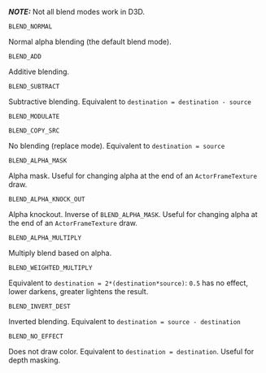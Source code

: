 ***NOTE:*** Not all blend modes work in D3D.

`BLEND_NORMAL`

Normal alpha blending (the default blend mode).

`BLEND_ADD`

Additive blending.

`BLEND_SUBTRACT`

Subtractive blending. Equivalent to `destination = destination - source`

`BLEND_MODULATE`

`BLEND_COPY_SRC`

No blending (replace mode). Equivalent to `destination = source`

`BLEND_ALPHA_MASK`

Alpha mask. Useful for changing alpha at the end of an `ActorFrameTexture` draw.

`BLEND_ALPHA_KNOCK_OUT`

Alpha knockout. Inverse of `BLEND_ALPHA_MASK`. Useful for changing alpha at the end of an `ActorFrameTexture` draw.

`BLEND_ALPHA_MULTIPLY`

Multiply blend based on alpha.

`BLEND_WEIGHTED_MULTIPLY`

Equivalent to `destination = 2*(destination*source)`: `0.5` has no effect, lower darkens, greater lightens the result.

`BLEND_INVERT_DEST`

Inverted blending. Equivalent to `destination = source - destination`

`BLEND_NO_EFFECT`

Does not draw color. Equivalent to `destination = destination`. Useful for depth masking.
